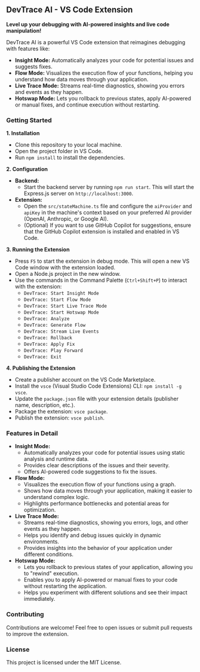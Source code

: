 ## DevTrace AI - VS Code Extension

**Level up your debugging with AI-powered insights and live code manipulation!**

DevTrace AI is a powerful VS Code extension that reimagines debugging with features like:

* **Insight Mode:**  Automatically analyzes your code for potential issues and suggests fixes.
* **Flow Mode:** Visualizes the execution flow of your functions, helping you understand how data moves through your application.
* **Live Trace Mode:**  Streams real-time diagnostics, showing you errors and events as they happen.
* **Hotswap Mode:**  Lets you rollback to previous states, apply AI-powered or manual fixes, and continue execution without restarting.

### Getting Started

**1. Installation**

* Clone this repository to your local machine.
* Open the project folder in VS Code.
* Run `npm install` to install the dependencies.

**2. Configuration**

* **Backend:**
    *   Start the backend server by running `npm run start`. This will start the Express.js server on `http://localhost:3000`.
* **Extension:**
    *   Open the `src/stateMachine.ts` file and configure the `aiProvider` and `apiKey` in the machine's context based on your preferred AI provider (OpenAI, Anthropic, or Google AI).
    *   (Optional) If you want to use GitHub Copilot for suggestions, ensure that the GitHub Copilot extension is installed and enabled in VS Code.

**3. Running the Extension**

* Press `F5` to start the extension in debug mode. This will open a new VS Code window with the extension loaded.
* Open a Node.js project in the new window.
* Use the commands in the Command Palette (`Ctrl+Shift+P`) to interact with the extension:
    *   `DevTrace: Start Insight Mode`
    *   `DevTrace: Start Flow Mode`
    *   `DevTrace: Start Live Trace Mode`
    *   `DevTrace: Start Hotswap Mode`
    *   `DevTrace: Analyze`
    *   `DevTrace: Generate Flow`
    *   `DevTrace: Stream Live Events`
    *   `DevTrace: Rollback`
    *   `DevTrace: Apply Fix`
    *   `DevTrace: Play Forward`
    *   `DevTrace: Exit`

**4. Publishing the Extension**

*   Create a publisher account on the VS Code Marketplace.
*   Install the `vsce` (Visual Studio Code Extensions) CLI: `npm install -g vsce`.
*   Update the `package.json` file with your extension details (publisher name, description, etc.).
*   Package the extension: `vsce package`.
*   Publish the extension: `vsce publish`.

### Features in Detail

* **Insight Mode:**
    *   Automatically analyzes your code for potential issues using static analysis and runtime data.
    *   Provides clear descriptions of the issues and their severity.
    *   Offers AI-powered code suggestions to fix the issues.
* **Flow Mode:**
    *   Visualizes the execution flow of your functions using a graph.
    *   Shows how data moves through your application, making it easier to understand complex logic.
    *   Highlights performance bottlenecks and potential areas for optimization.
* **Live Trace Mode:**
    *   Streams real-time diagnostics, showing you errors, logs, and other events as they happen.
    *   Helps you identify and debug issues quickly in dynamic environments.
    *   Provides insights into the behavior of your application under different conditions.
* **Hotswap Mode:**
    *   Lets you rollback to previous states of your application, allowing you to "rewind" execution.
    *   Enables you to apply AI-powered or manual fixes to your code without restarting the application.
    *   Helps you experiment with different solutions and see their impact immediately.

### Contributing

Contributions are welcome! Feel free to open issues or submit pull requests to improve the extension.

### License

This project is licensed under the MIT License.
